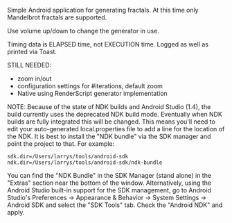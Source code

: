 Simple Android application for generating fractals.  At this time only Mandelbrot fractals are supported.

Use volume up/down to change the generator in use.

Timing data is ELAPSED time, not EXECUTION time.  Logged as well as printed via Toast.

STILL NEEDED:
- zoom in/out 
- configuration settings for #iterations, default zoom
- Native using RenderScript generator implementation

NOTE:
Because of the state of NDK builds and Android Studio (1.4), the build currently uses the deprecated NDK build mode.  Eventually when NDK builds are fully integrated this will be changed.  This means you'll need to edit your auto-generated local.properties file to add a line for the location of the NDK.  It is best to install the "NDK bundle" via the SDK manager and point the project to that.  For example:

`sdk.dir=/Users/larrys/tools/android-sdk
ndk.dir=/Users/larrys/tools/android-sdk/ndk-bundle`

You can find the "NDK Bundle" in the SDK Manager (stand alone) in the "Extras" section near the bottom of the window.  Alternatively, using the Android Studio built-in support for the SDK management, go to Android Studio's Preferences -> Appearance & Behavior -> System Settings -> Android SDK and select the "SDK Tools" tab.  Check the "Android NDK" and apply.

